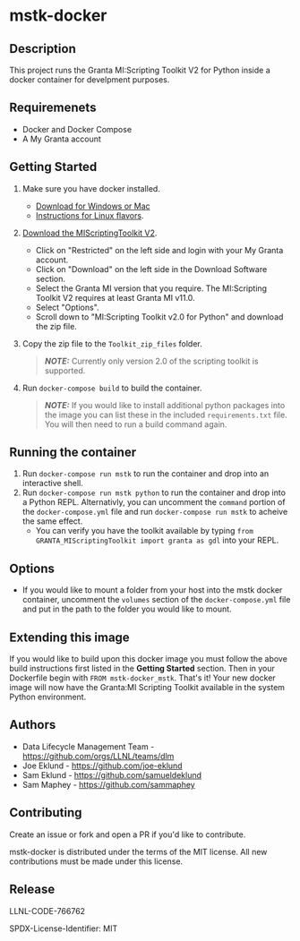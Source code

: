 # mstk-docker

## Description
This project runs the Granta MI:Scripting Toolkit V2 for Python inside a docker container for develpment purposes.


## Requiremenets
- Docker and Docker Compose
- A My Granta account

## Getting Started

1. Make sure you have docker installed.
    - [Download for Windows or Mac](https://www.docker.com/products/docker-desktop)
    - [Instructions for Linux flavors](https://docs.docker.com/install/).
1. [Download the MIScriptingToolkit V2](https://grantadesign.com/industry/support/).
    - Click on "Restricted" on the left side and login with your My Granta account.
    - Click on "Download" on the left side in the Download Software section.
    - Select the Granta MI version that you require. The MI:Scripting Toolkit V2 requires  at least Granta MI v11.0.
    - Select "Options".
    - Scroll down to "MI:Scripting Toolkit v2.0 for Python" and download the zip file.
1. Copy the zip file to the `Toolkit_zip_files` folder. 
    > **_NOTE:_** Currently only version 2.0 of the scripting toolkit is supported.

1. Run `docker-compose build` to build the container.
    > **_NOTE:_** If you would like to install additional python packages into the image you can list these in the included `requirements.txt` file. You will then need to run a build command again.

## Running the container

1. Run `docker-compose run mstk` to run the container and drop into an interactive shell.
1. Run `docker-compose run mstk python` to run the container and drop into a Python REPL. Alternativly, you can uncomment the `command` portion of the `docker-compose.yml` file and run `docker-compose run mstk` to acheive the same effect.
    - You can verify you have the toolkit available by typing `from GRANTA_MIScriptingToolkit import granta as gdl` into your REPL.

## Options

- If you would like to mount a folder from your host into the mstk docker container, uncomment the `volumes` section of the `docker-compose.yml` file and put in the path to the folder you would like to mount.

## Extending this image

If you would like to build upon this docker image you must follow the above build instructions first listed in the **Getting Started** section. Then in your Dockerfile begin with `FROM mstk-docker_mstk`. That's it! Your new docker image will now have the Granta:MI Scripting Toolkit available in the system Python environment.

## Authors
- Data Lifecycle Management Team - https://github.com/orgs/LLNL/teams/dlm
- Joe Eklund - https://github.com/joe-eklund
- Sam Eklund - https://github.com/samueldeklund
- Sam Maphey - https://github.com/sammaphey 

## Contributing

Create an issue or fork and open a PR if you'd like to contribute.

mstk-docker is distributed under the terms of the MIT license. All new
contributions must be made under this license.

## Release

LLNL-CODE-766762

SPDX-License-Identifier: MIT